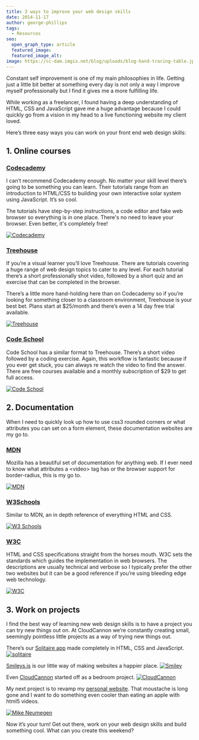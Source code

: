 ```yaml
---
title: 3 ways to improve your web design skills
date: 2014-11-17
author: george-phillips
tags:
  - Resources
seo:
  open_graph_type: article
  featured_image:
  featured_image_alt:
image: https://cc-dam.imgix.net/blog/uploads/blog-hand-tracing-table.jpg
---
```


Constant self improvement is one of my main philosophies in life. Getting just a little bit better at something every day is not only a way I improve myself professionally but I find it gives me a more fulfilling life.

While working as a freelancer, I found having a deep understanding of HTML, CSS and JavaScript gave me a huge advantage because I could quickly go from a vision in my head to a live functioning website my client loved.

Here’s three easy ways you can work on your front end web design skills:

## 1\. Online courses

### [Codecademy](http://www.codecademy.com/)

I can’t recommend Codecademy enough. No matter your skill level there’s going to be something you can learn. Their tutorials range from an introduction to HTML/CSS to building your own interactive solar system using JavaScript. It’s so cool.

The tutorials have step-by-step instructions, a code editor and fake web browser so everything is in one place. There's no need to leave your browser. Even better, it's completely free\!

[![Codecademy](https://cc-dam.imgix.net/blog/assets/blog/3-ways-to-improve-your-webdesign-skills/codecadmey.png)](http://codecademy.com)

### [Treehouse](http://teamtreehouse.com/)

If you’re a visual learner you’ll love Treehouse. There are tutorials covering a huge range of web design topics to cater to any level. For each tutorial there’s a short professionally shot video, followed by a short quiz and an exercise that can be completed in the browser.

There’s a little more hand-holding here than on Codecademy so if you’re looking for something closer to a classroom environment, Treehouse is your best bet. Plans start at $25/month and there’s even a 14 day free trial available.

[![Treehouse](https://cc-dam.imgix.net/blog/assets/blog/3-ways-to-improve-your-webdesign-skills/treehouse.png)](http://teamtreehouse.com)

### [Code School](http://codeschool.com)

Code School has a similar format to Treehouse. There’s a short video followed by a coding exercise. Again, this workflow is fantastic because if you ever get stuck, you can always re watch the video to find the answer. There are free courses available and a monthly subscription of $29 to get full access.

[![Code School](https://cc-dam.imgix.net/blog/assets/blog/3-ways-to-improve-your-webdesign-skills/codeschool.png)](http://codeschool.com)

## 2\. Documentation

When I need to quickly look up how to use css3 rounded corners or what attributes you can set on a form element, these documentation websites are my go to.

### [MDN](https://developer.mozilla.org/)

Mozilla has a beautiful set of documentation for anything web. If I ever need to know what attributes a &lt;video&gt; tag has or the browser support for border-radius, this is my go to.

[![MDN](https://cc-dam.imgix.net/blog/assets/blog/3-ways-to-improve-your-webdesign-skills/mdn.png)](https://developer.mozilla.org)

### [W3Schools](http://w3schools.com)

Similar to MDN, an in depth reference of everything HTML and CSS.

[![W3 Schools](https://cc-dam.imgix.net/blog/assets/blog/3-ways-to-improve-your-webdesign-skills/w3schools.png)](https://w3schools.com)

### [W3C](http://www.w3.org/)

HTML and CSS specifications straight from the horses mouth. W3C sets the standards which guides the implementation in web browsers. The descriptions are usually technical and verbose so I typically prefer the other two websites but it can be a good reference if you’re using bleeding edge web technology.

[![W3C](https://cc-dam.imgix.net/blog/assets/blog/3-ways-to-improve-your-webdesign-skills/w3c.png)](https://www.w3.org)

## 3\. Work on projects

I find the best way of learning new web design skills is to have a project you can try new things out on. At CloudCannon we’re constantly creating small, seemingly pointless little projects as a way of trying new things out.

There’s our [Solitaire app](http://solitaire.cloudvent.net/) made completely in HTML, CSS and JavaScript. [![solitaire](https://cc-dam.imgix.net/blog/assets/blog/3-ways-to-improve-your-webdesign-skills/solitaire.png)](http://solitaire.cloudvent.net/)

[Smileys.js](https://smiley.cloudcannon.com/) is our little way of making websites a happier place. [![Smiley](https://cc-dam.imgix.net/blog/assets/blog/3-ways-to-improve-your-webdesign-skills/smiley.png)](https://smiley.cloudcannon.com/)

Even [CloudCannon](http://cloudcannon.com) started off as a bedroom project. [![CloudCannon](https://cc-dam.imgix.net/blog/assets/blog/3-ways-to-improve-your-webdesign-skills/cloudcannon.png)](http://cloudcannon.com/)

My next project is to revamp my [personal website](http://mikeneumegen.com). That moustache is long gone and I want to do something even cooler than eating an apple with html5 videos.

[![Mike Neumegen](https://cc-dam.imgix.net/blog/assets/blog/3-ways-to-improve-your-webdesign-skills/mikeneumegen.png)](http://mikeneumegen.com)

Now it’s your turn\! Get out there, work on your web design skills and build something cool. What can you create this weekend?